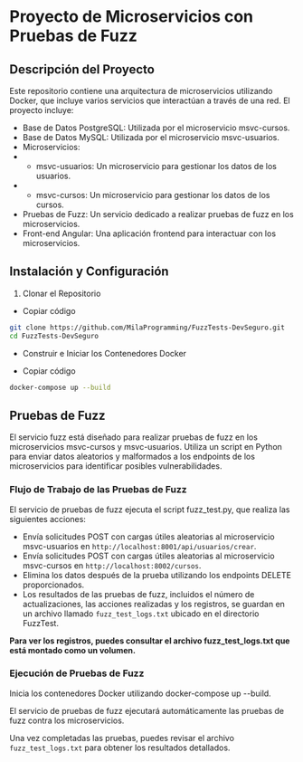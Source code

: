 # Proyecto de Microservicios con Pruebas de Fuzz

## Descripción del Proyecto

Este repositorio contiene una arquitectura de microservicios utilizando Docker, que incluye varios servicios que interactúan a través de una red. El proyecto incluye:

- Base de Datos PostgreSQL: Utilizada por el microservicio msvc-cursos.
- Base de Datos MySQL: Utilizada por el microservicio msvc-usuarios.
- Microservicios:
- - msvc-usuarios: Un microservicio para gestionar los datos de los usuarios.
- - msvc-cursos: Un microservicio para gestionar los datos de los cursos.
- Pruebas de Fuzz: Un servicio dedicado a realizar pruebas de fuzz en los microservicios.
- Front-end Angular: Una aplicación frontend para interactuar con los microservicios.

## Instalación y Configuración

1. Clonar el Repositorio

- Copiar código

```sh
git clone https://github.com/MilaProgramming/FuzzTests-DevSeguro.git
cd FuzzTests-DevSeguro
```

- Construir e Iniciar los Contenedores Docker

- Copiar código

```sh
docker-compose up --build
```

## Pruebas de Fuzz

El servicio fuzz está diseñado para realizar pruebas de fuzz en los microservicios msvc-cursos y msvc-usuarios. Utiliza un script en Python para enviar datos aleatorios y malformados a los endpoints de los microservicios para identificar posibles vulnerabilidades.

### Flujo de Trabajo de las Pruebas de Fuzz

El servicio de pruebas de fuzz ejecuta el script fuzz_test.py, que realiza las siguientes acciones:

- Envía solicitudes POST con cargas útiles aleatorias al microservicio msvc-usuarios en `http://localhost:8001/api/usuarios/crear`.
- Envía solicitudes POST con cargas útiles aleatorias al microservicio msvc-cursos en `http://localhost:8002/cursos`.
- Elimina los datos después de la prueba utilizando los endpoints DELETE proporcionados.
- Los resultados de las pruebas de fuzz, incluidos el número de actualizaciones, las acciones realizadas y los registros, se guardan en un archivo llamado `fuzz_test_logs.txt` ubicado en el directorio FuzzTest.

**Para ver los registros, puedes consultar el archivo fuzz_test_logs.txt que está montado como un volumen.**

### Ejecución de Pruebas de Fuzz

Inicia los contenedores Docker utilizando docker-compose up --build.

El servicio de pruebas de fuzz ejecutará automáticamente las pruebas de fuzz contra los microservicios.

Una vez completadas las pruebas, puedes revisar el archivo `fuzz_test_logs.txt` para obtener los resultados detallados.
